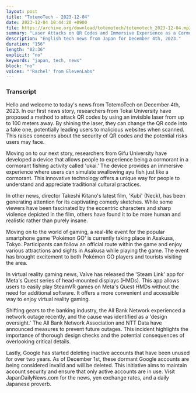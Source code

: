 ```yaml
---
layout: post
title: "TotemoTech - 2023-12-04"
date: 2023-12-04 10:44:20 +0900
file: https://archive.org/download/totemotech/totemotech_2023-12-04.mp3
summary: "Laser Attacks on QR Codes and Immersive Experience as a Cormorant, & more…"
description: "English tech news from Japan for December 4th, 2023."
duration: "156"
length: "02:36"
explicit: "no"
keywords: "japan, tech, news"
block: "no"
voices: "'Rachel' from ElevenLabs"
---
```


### Transcript

Hello and welcome to today's news from TotemoTech on December 4th, 2023. In our first news story, researchers from Tokai University have proposed a method to attack QR codes by using an invisible laser from up to 100 meters away. By shining the laser, they can change the QR code into a fake one, potentially leading users to malicious websites when scanned. This raises concerns about the security of QR codes and the potential risks users may face.

Moving on to our next story, researchers from Gifu University have developed a device that allows people to experience being a cormorant in a cormorant fishing activity called 'ukai.' The device provides an immersive experience where users can simulate swallowing ayu fish just like a cormorant. This innovative technology offers a unique way for people to understand and appreciate traditional cultural practices.

In other news, director Takeshi Kitano's latest film, 'Kubi' (Neck), has been generating attention for its captivating comedy sketches. While some viewers have been fascinated by the eccentric characters and sharp violence depicted in the film, others have found it to be more human and realistic rather than purely insane.

Moving on to the world of gaming, a real-life event for the popular smartphone game 'Pokémon GO' is currently taking place in Asakusa, Tokyo. Participants can follow an official route within the game and enjoy various attractions and sights in Asakusa while playing the game. The event has brought excitement to both Pokémon GO players and tourists visiting the area.

In virtual reality gaming news, Valve has released the 'Steam Link' app for Meta's Quest series of head-mounted displays (HMDs). This app allows users to easily play SteamVR games on Meta's Quest HMDs without the need for additional software. It offers a more convenient and accessible way to enjoy virtual reality gaming.

Shifting gears to the banking industry, the All Bank Network experienced a network outage recently, and the cause was identified as a 'design oversight.' The All Bank Network Association and NTT Data have announced measures to prevent future outages. This incident highlights the importance of thorough design checks and the potential consequences of overlooking critical details.

Lastly, Google has started deleting inactive accounts that have been unused for over two years. As of December 1st, these dormant Google accounts are being considered invalid and will be deleted. This initiative aims to maintain account security and ensure that only active accounts are in use.   Visit JapanDailyNews.com for the news, yen exchange rates, and a daily Japanese proverb.
